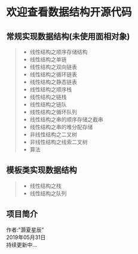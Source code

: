   
  
# 欢迎查看数据结构开源代码  
  
  
## 常规实现数据结构(未使用面相对象)
> * 线性结构之顺序存储结构
> * 线性结构之单链
> * 线性结构之双向链表
> * 线性结构之循环链表
> * 线性结构之静态链表
> * 线性结构之顺序栈
> * 线性结构之链栈
> * 线性结构之链队
> * 线性结构之循环队列
> * 线性结构之串的顺序存储之截串
> * 线性结构之串的堆分配存储
> * 非线性结构之二叉树
> * 非线性结构之线索二叉树
> * 算法

## 模板类实现数据结构
> * 线性结构之栈
> * 线性结构之队列


## 项目简介
作者:"灏夏星辰"   
2019年05月31日  
持续更新中...

